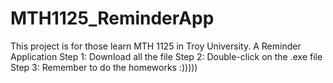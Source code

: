 # MTH1125_ReminderApp
This project is for those learn MTH 1125 in Troy University. A Reminder Application
Step 1: Download all the file
Step 2: Double-click on the .exe file
Step 3: Remember to do the homeworks :)))))
